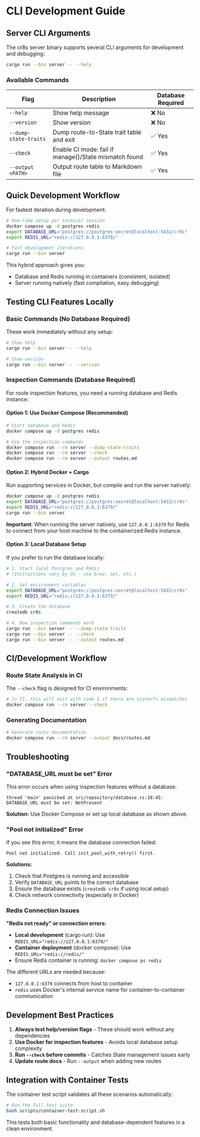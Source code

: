 # CLI Development Guide

## Server CLI Arguments

The cr8s server binary supports several CLI arguments for development and debugging:

```bash
cargo run --bin server -- --help
```

### Available Commands

| Flag | Description | Database Required |
|------|-------------|-------------------|
| `--help` | Show help message | ❌ No |
| `--version` | Show version | ❌ No |
| `--dump-state-traits` | Dump route-to-State<T> trait table and exit | ✅ Yes |
| `--check` | Enable CI mode: fail if manage()/State<T> mismatch found | ✅ Yes |
| `--output <PATH>` | Output route table to Markdown file | ✅ Yes |

## Quick Development Workflow

For fastest iteration during development:

```bash
# One-time setup per terminal session
docker compose up -d postgres redis
export DATABASE_URL="postgres://postgres:secret@localhost:5432/cr8s"
export REDIS_URL="redis://127.0.0.1:6379/"

# Fast development iterations
cargo run --bin server
```

This hybrid approach gives you:
- Database and Redis running in containers (consistent, isolated)
- Server running natively (fast compilation, easy debugging)

## Testing CLI Features Locally

### Basic Commands (No Database Required)

These work immediately without any setup:

```bash
# Show help
cargo run --bin server -- --help

# Show version
cargo run --bin server -- --version
```

### Inspection Commands (Database Required)

For route inspection features, you need a running database and Redis instance:

#### Option 1: Use Docker Compose (Recommended)

```bash
# Start database and Redis
docker compose up -d postgres redis

# Use the inspection commands
docker compose run --rm server --dump-state-traits
docker compose run --rm server --check
docker compose run --rm server --output routes.md
```

#### Option 2: Hybrid Docker + Cargo

Run supporting services in Docker, but compile and run the server natively:

```bash
docker compose up -d postgres redis
export DATABASE_URL="postgres://postgres:secret@localhost:5432/cr8s"
export REDIS_URL="redis://127.0.0.1:6379/"
cargo run --bin server
```

**Important**: When running the server natively, use `127.0.0.1:6379` for Redis to connect from your host machine to the containerized Redis instance.

#### Option 3: Local Database Setup

If you prefer to run the database locally:

```bash
# 1. Start local Postgres and Redis
# (Instructions vary by OS - use brew, apt, etc.)

# 2. Set environment variables
export DATABASE_URL="postgres://postgres:secret@localhost:5432/cr8s"
export REDIS_URL="redis://127.0.0.1:6379/"

# 3. Create the database
createdb cr8s

# 4. Now inspection commands work
cargo run --bin server -- --dump-state-traits
cargo run --bin server -- --check
cargo run --bin server -- --output routes.md
```

## CI/Development Workflow

### Route State Analysis in CI

The `--check` flag is designed for CI environments:

```bash
# In CI, this will exit with code 1 if there are State<T> mismatches
docker compose run --rm server --check
```

### Generating Documentation

```bash
# Generate route documentation
docker compose run --rm server --output docs/routes.md
```

## Troubleshooting

### "DATABASE_URL must be set" Error

This error occurs when using inspection features without a database:

```
thread 'main' panicked at src/repository/database.rs:18:45:
DATABASE_URL must be set: NotPresent
```

**Solution:** Use Docker Compose or set up local database as shown above.

### "Pool not initialized" Error

If you see this error, it means the database connection failed:

```
Pool not initialized. Call init_pool_with_retry() first.
```

**Solutions:**
1. Check that Postgres is running and accessible
2. Verify `DATABASE_URL` points to the correct database
3. Ensure the database exists (`createdb cr8s` if using local setup)
4. Check network connectivity (especially in Docker)

### Redis Connection Issues

**"Redis not ready" or connection errors:**
- **Local development** (cargo run): Use `REDIS_URL="redis://127.0.0.1:6379/"`
- **Container deployment** (docker compose): Use `REDIS_URL="redis://redis/"`
- Ensure Redis container is running: `docker compose ps redis`

The different URLs are needed because:
- `127.0.0.1:6379` connects from host to container
- `redis` uses Docker's internal service name for container-to-container communication

## Development Best Practices

1. **Always test help/version flags** - These should work without any dependencies
2. **Use Docker for inspection features** - Avoids local database setup complexity  
3. **Run `--check` before commits** - Catches State<T> management issues early
4. **Update route docs** - Run `--output` when adding new routes

## Integration with Container Tests

The container test script validates all these scenarios automatically:

```bash
# Run the full test suite
bash scripts/container-test-script.sh
```

This tests both basic functionality and database-dependent features in a clean environment.